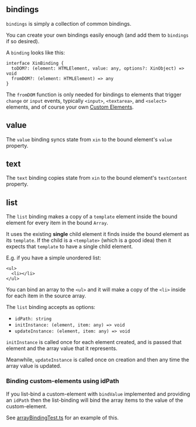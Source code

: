 ## bindings

`bindings` is simply a collection of common bindings.

You can create your own bindings easily enough (and add them to `bindings` if so desired).

A `binding` looks like this:

    interface XinBinding {
      toDOM?: (element: HTMLElement, value: any, options?: XinObject) => void
      fromDOM?: (element: HTMLElement) => any
    }

The `fromDOM` function is only needed for bindings to elements that trigger `change` or `input`
events, typically `<input>`, `<textarea>`, and `<select>` elements, and of course your
own [Custom Elements](web-components.md).

## value

The `value` binding syncs state from `xin` to the bound element's `value` property.

## text

The `text` binding copies state from `xin` to the bound element's `textContent` property.

## list

The `list` binding makes a copy of a `template` element inside the bound element
for every item in the bound `Array`.

It uses the existing **single** child element it finds inside the bound element
as its `template`. If the child is a `<template>` (which is a good idea) then it
expects that `template` to have a single child element.

E.g. if you have a simple unordered list:

    <ul>
      <li></li>
    </ul>

You can bind an array to the `<ul>` and it will make a copy of the `<li>` inside
for each item in the source array.

The `list` binding accepts as options:
- `idPath: string`
- `initInstance: (element, item: any) => void`
- `updateInstance: (element, item: any) => void` 

`initInstance` is called once for each element created, and is passed
that element and the array value that it represents.

Meanwhile, `updateInstance` is called once on creation and then any time the 
array value is updated.

### Binding custom-elements using idPath

If you list-bind a custom-element with `bindValue` implemented and providing an
`idPath` then the list-binding will bind the array items to the value of the 
custom-element.

See [arrayBindingTest.ts](../demo/ArrayBindingTest.ts) for an example of this.